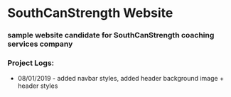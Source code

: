 # SouthCanStrength Website
### sample website candidate for SouthCanStrength coaching services company


### Project Logs:
* 08/01/2019 - added navbar styles, added header background image + header styles
